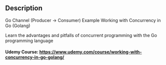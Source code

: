 ## Description
Go Channel (Producer -> Consumer) Example
Working with Concurrency in Go (Golang)

Learn the advantages and pitfalls of concurrent programming with the Go programming language

#### Udemy Course: https://www.udemy.com/course/working-with-concurrency-in-go-golang/
